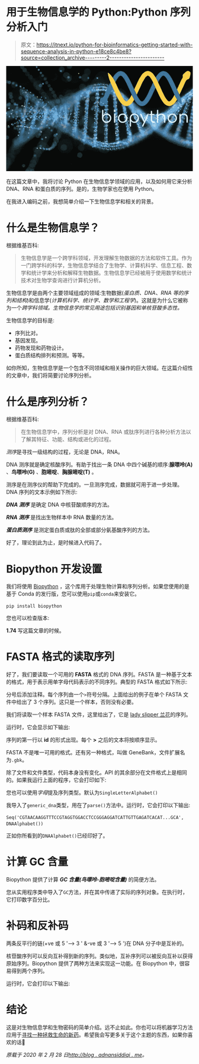 # 用于生物信息学的 Python:Python 序列分析入门

> 原文：<https://itnext.io/python-for-bioinformatics-getting-started-with-sequence-analysis-in-python-e18ce8c4be8?source=collection_archive---------2----------------------->

![](img/ad3872adde486913e1edc07c914e1a38.png)

在这篇文章中，我将讨论 Python 在生物信息学领域的应用，以及如何用它来分析 DNA、RNA 和蛋白质的序列。是的，生物学家也在使用 Python。

在我进入编码之前，我想简单介绍一下生物信息学和相关的背景。

# 什么是生物信息学？

根据维基百科:

> 生物信息学是一个跨学科领域，开发理解生物数据的方法和软件工具。作为一门跨学科的科学，生物信息学结合了生物学、计算机科学、信息工程、数学和统计学来分析和解释生物数据。生物信息学已经被用于使用数学和统计技术对生物学查询进行计算机分析。

生物信息学是由两个主要领域组成的领域:生物数据(*蛋白质、DNA、RNA 等的序列和结构*)和信息学(*计算机科学、统计学、数学和工程学*)。这就是为什么它被称为一个*跨学科领域。生物信息学的常见用途包括识别基因和单核苷酸多态性。*

生物信息学的目标是:

*   序列比对。
*   基因发现。
*   药物发现和药物设计。
*   蛋白质结构排列和预测。等等。

如你所知，生物信息学是一个包含不同领域和相关操作的巨大领域。在这篇介绍性的文章中，我们将简要讨论序列分析。

# 什么是序列分析？

根据维基百科:

> 在生物信息学中，序列分析是对 DNA、RNA 或肽序列进行各种分析方法以了解其特征、功能、结构或进化的过程。

*测序*是寻找一级结构的过程，无论是 DNA，RNA。

DNA 测序就是确定核酸序列。有助于找出一条 DNA 中四个碱基的顺序:**腺嘌呤(A)** 、**鸟嘌呤(G)** 、**胞嘧啶**、**胸腺嘧啶(T)** 。

测序是在测序仪的帮助下完成的。一旦测序完成，数据就可用于进一步处理。DNA 序列的文本示例如下所示:

***DNA 测序*** 是确定 DNA 中核苷酸顺序的方法。

***RNA 测序*** 是找出生物样本中 RNA 数量的方法。

***蛋白质测序*** 是测定蛋白质或肽的全部或部分氨基酸序列的方法。

好了，理论到此为止，是时候进入代码了。

# Biopython 开发设置

我们将使用 [Biopython](https://biopython.org/) ，这个库用于处理生物计算和序列分析。如果您使用的是基于 Conda 的发行版，您可以使用`pip`或`conda`来安装它。

`pip install biopython`

您也可以检查版本:

**1.74** 写这篇文章的时候。

# FASTA 格式的读取序列

好了，我们要读取一个可用的 **FASTA** 格式的 DNA 序列。FASTA 是一种基于文本的格式，用于表示用单字母代码表示的不同序列。典型的 FASTA 格式如下所示:

分号后添加注释。每个序列由一个`>`符号分隔。上面给出的例子在单个 FASTA 文件中给出了 3 个序列。这只是一个样本，否则没有必要。

我们将读取一个样本 FASTA 文件，这里给出了，它是 [lady slipper 兰花](https://en.wikipedia.org/wiki/Cypripedioideae)的序列。

运行时，它会显示如下输出:

序列的第一行以 **id** 的形式出现。每个 **>** 之后的文本将按顺序显示。

FASTA 不是唯一可用的格式。还有另一种格式，叫做 GeneBank，文件扩展名为`.gbk`。

除了文件和文件类型，代码本身没有变化。API 的其余部分在文件格式上是相同的。如果我运行上面的程序，它会打印如下:

您也可以使用*字母*提及序列类型。默认为`SingleLetterAlphabet()`

我导入了`generic_dna`类型，用在了`parse()`方法中。运行时，它会打印以下输出:

`Seq('CGTAACAAGGTTTCCGTAGGTGGACCTCCGGGAGGATCATTGTTGAGATCACAT...GCA', DNAAlphabet())`

正如你所看到的`DNAAlphabet()`已经印好了。

# 计算 GC 含量

Biopython 提供了计算 ***GC 含量(鸟嘌呤-胞嘧啶含量)*** 的简便方法。

您从实用程序类中导入了`GC`方法，并在其中传递了实际的序列对象。在执行时，它打印数字百分比。

# 补码和反补码

两条反平行的链(+ve 或 5 '--> 3 ' &-ve 或 3 '--> 5 ')在 DNA 分子中是互补的。

核苷酸序列可以反向互补得到新的序列。类似地，互补序列可以被反向互补以获得原始序列。Biopython 提供了两种方法来实现这一功能。在 Biopython 中，很容易得到两个序列。

运行时，它会打印以下输出:

# 结论

这是对生物信息学和生物密码的简单介绍。远不止如此。你也可以将机器学习方法应用于[寻找一种拯救生命的新药](https://newatlas.com/medical/powerful-new-antibiotic-ai-discovery/)。希望我会写更多关于这个主题的东西，如果你喜欢的话🙂

*原载于 2020 年 2 月 28 日*[*http://blog . adnansiddiqi . me*](http://blog.adnansiddiqi.me/python-for-bioinformatics-getting-started-with-sequence-analysis-in-python/)*。*